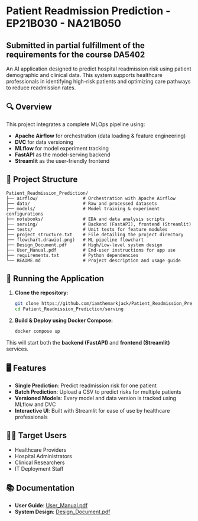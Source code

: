 # Patient Readmission Prediction - EP21B030 - NA21B050
## Submitted in partial fulfillment of the requirements for the course DA5402

An AI application designed to predict hospital readmission risk using patient demographic and clinical data. This system supports healthcare professionals in identifying high-risk patients and optimizing care pathways to reduce readmission rates.

## 🔍 Overview

This project integrates a complete MLOps pipeline using:
- **Apache Airflow** for orchestration (data loading & feature engineering)
- **DVC** for data versioning
- **MLflow** for model experiment tracking
- **FastAPI** as the model-serving backend
- **Streamlit** as the user-friendly frontend

## 📁 Project Structure

```
Patient_Readmission_Prediction/
├── airflow/                 # Orchestration with Apache Airflow
├── data/                    # Raw and processed datasets
├── models/                  # Model training & experiment configurations
├── notebooks/               # EDA and data analysis scripts
├── serving/                 # Backend (FastAPI), frontend (Streamlit)
├── tests/                   # Unit tests for feature modules
├── project_structure.txt    # File detailing the project directory
├── flowchart.drawio(.png)   # ML pipeline flowchart
├── Design_Document.pdf      # High/Low-level system design
├── User_Manual.pdf          # End-user instructions for app use
├── requirements.txt         # Python dependencies
└── README.md                # Project description and usage guide
```

## 🚀 Running the Application

1. **Clone the repository:**
   ```bash
   git clone https://github.com/iamthemarkjack/Patient_Readmission_Prediction
   cd Patient_Readmission_Prediction/serving
   ```

2. **Build & Deploy using Docker Compose:**
   ```bash
   docker compose up
   ```

This will start both the **backend (FastAPI)** and **frontend (Streamlit)** services.

## 🖥️ Features

- **Single Prediction**: Predict readmission risk for one patient
- **Batch Prediction**: Upload a CSV to predict risks for multiple patients
- **Versioned Models**: Every model and data version is tracked using MLflow and DVC
- **Interactive UI**: Built with Streamlit for ease of use by healthcare professionals

## 👩‍⚕️ Target Users

- Healthcare Providers
- Hospital Administrators
- Clinical Researchers
- IT Deployment Staff

## 📚 Documentation

- **User Guide**: [User_Manual.pdf](./User_Manual.pdf)
- **System Design**: [Design_Document.pdf](./Design_Document.pdf)
